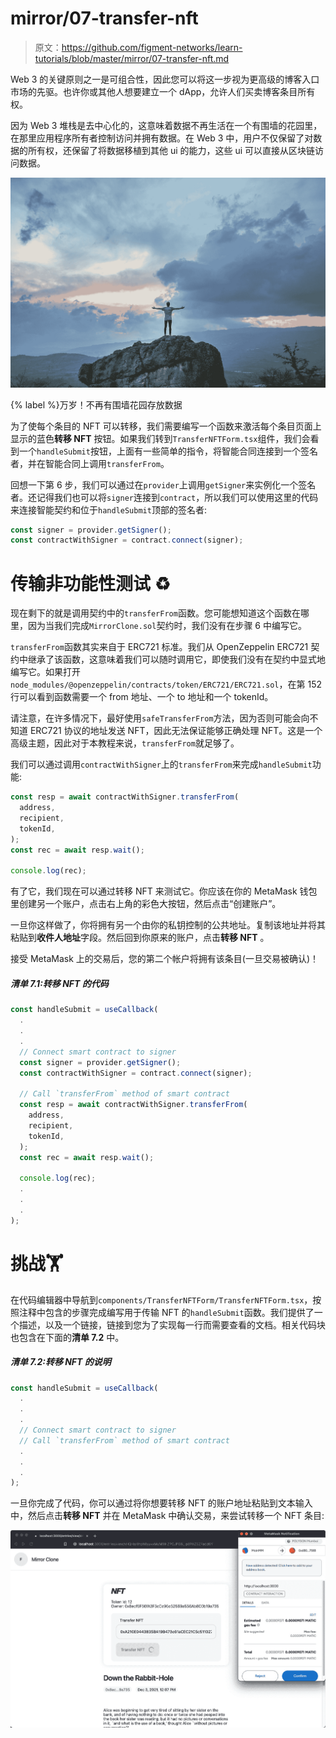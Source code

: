 # mirror/07-transfer-nft

> 原文：<https://github.com/figment-networks/learn-tutorials/blob/master/mirror/07-transfer-nft.md>

Web 3 的关键原则之一是可组合性，因此您可以将这一步视为更高级的博客入口市场的先驱。也许你或其他人想要建立一个 dApp，允许人们买卖博客条目所有权。

因为 Web 3 堆栈是去中心化的，这意味着数据不再生活在一个有围墙的花园里，在那里应用程序所有者控制访问并拥有数据。在 Web 3 中，用户不仅保留了对数据的所有权，还保留了将数据移植到其他 ui 的能力，这些 ui 可以直接从区块链访问数据。

[![Hooray! No more walled gardens for data](img/4b6bfd55c949596c8f00d8e66ddb7f3e.png)](https://raw.githubusercontent.com/figment-networks/learn-tutorials/master/mirror/assets/free.jpeg)

{% label %}万岁！不再有围墙花园存放数据

为了使每个条目的 NFT 可以转移，我们需要编写一个函数来激活每个条目页面上显示的蓝色**转移 NFT** 按钮。如果我们转到`TransferNFTForm.tsx`组件，我们会看到一个`handleSubmit`按钮，上面有一些简单的指令，将智能合同连接到一个签名者，并在智能合同上调用`transferFrom`。

回想一下第 6 步，我们可以通过在`provider`上调用`getSigner`来实例化一个签名者。还记得我们也可以将`signer`连接到`contract`，所以我们可以使用这里的代码来连接智能契约和位于`handleSubmit`顶部的签名者:

```js
const signer = provider.getSigner();
const contractWithSigner = contract.connect(signer);
```

# 传输非功能性测试 <g-emoji class="g-emoji" alias="recycle" fallback-src="https://github.githubassets.cimg/icons/emoji/unicode/267b.png">♻️</g-emoji>

现在剩下的就是调用契约中的`transferFrom`函数。您可能想知道这个函数在哪里，因为当我们完成`MirrorClone.sol`契约时，我们没有在步骤 6 中编写它。

`transferFrom`函数其实来自于 ERC721 标准。我们从 OpenZeppelin ERC721 契约中继承了该函数，这意味着我们可以随时调用它，即使我们没有在契约中显式地编写它。如果打开`node_modules/@openzeppelin/contracts/token/ERC721/ERC721.sol`，在第 152 行可以看到函数需要一个 from 地址、一个 to 地址和一个 tokenId。

请注意，在许多情况下，最好使用`safeTransferFrom`方法，因为否则可能会向不知道 ERC721 协议的地址发送 NFT，因此无法保证能够正确处理 NFT。这是一个高级主题，因此对于本教程来说，`transferFrom`就足够了。

我们可以通过调用`contractWithSigner`上的`transferFrom`来完成`handleSubmit`功能:

```js
const resp = await contractWithSigner.transferFrom(
  address,
  recipient,
  tokenId,
);
const rec = await resp.wait();

console.log(rec);
```

有了它，我们现在可以通过转移 NFT 来测试它。你应该在你的 MetaMask 钱包里创建另一个账户，点击右上角的彩色大按钮，然后点击“创建账户”。

一旦你这样做了，你将拥有另一个由你的私钥控制的公共地址。复制该地址并将其粘贴到**收件人地址**字段。然后回到你原来的账户，点击**转移 NFT** 。

接受 MetaMask 上的交易后，您的第二个帐户将拥有该条目(一旦交易被确认)！

##### *清单 7.1:转移 NFT 的代码*

```js
const handleSubmit = useCallback(
  .
  .
  .
  // Connect smart contract to signer
  const signer = provider.getSigner();
  const contractWithSigner = contract.connect(signer);

  // Call `transferFrom` method of smart contract
  const resp = await contractWithSigner.transferFrom(
    address,
    recipient,
    tokenId,
  );
  const rec = await resp.wait();

  console.log(rec);
  .
  .
  .
);
```

# 挑战<g-emoji class="g-emoji" alias="weight_lifting" fallback-src="https://github.githubassets.cimg/icons/emoji/unicode/1f3cb.png">🏋️</g-emoji>

在代码编辑器中导航到`components/TransferNFTForm/TransferNFTForm.tsx`，按照注释中包含的步骤完成编写用于传输 NFT 的`handleSubmit`函数。我们提供了一个描述，以及一个链接，链接到您为了实现每一行而需要查看的文档。相关代码块也包含在下面的**清单 7.2** 中。

##### *清单 7.2:转移 NFT 的说明*

```js
const handleSubmit = useCallback(
  .
  .
  .
  // Connect smart contract to signer
  // Call `transferFrom` method of smart contract
  .
  .
  .
);
```

一旦你完成了代码，你可以通过将你想要转移 NFT 的账户地址粘贴到文本输入中，然后点击**转移 NFT** 并在 MetaMask 中确认交易，来尝试转移一个 NFT 条目:

[![Screenshot of transfer](img/28a2aa9918a24ef936caaa776066ce3d.png)](https://raw.githubusercontent.com/figment-networks/learn-tutorials/master/mirror/assets/transfer.jpg)
